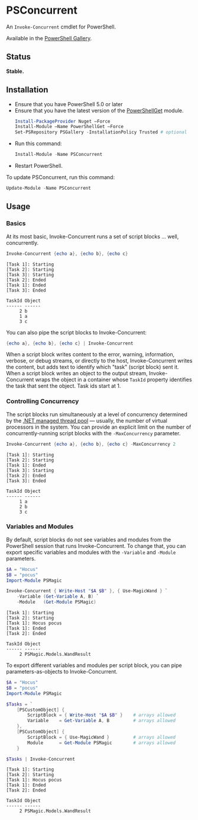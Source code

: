 # PSConcurrent

An `Invoke-Concurrent` cmdlet for PowerShell.

Available in the [PowerShell Gallery](https://www.powershellgallery.com/packages/PSConcurrent).

## Status

**Stable.**

## Installation

* Ensure that you have PowerShell 5.0 or later
* Ensure that you have the latest version of the
  [PowerShellGet](https://docs.microsoft.com/en-us/powershell/gallery/psget/get_psget_module)
  module.
  ```powershell
  Install-PackageProvider Nuget –Force
  Install-Module –Name PowerShellGet –Force
  Set-PSRepository PSGallery -InstallationPolicy Trusted # optional
  ```
* Run this command:
  ```powershell
  Install-Module -Name PSConcurrent
  ```
* Restart PowerShell.

To update PSConcurrent, run this command:
```powershell
Update-Module -Name PSConcurrent
```

## Usage

### Basics

At its most basic, Invoke-Concurrent runs a set of script blocks ... well,
concurrently.

```powershell
Invoke-Concurrent {echo a}, {echo b}, {echo c}
```
```
[Task 1]: Starting
[Task 2]: Starting
[Task 3]: Starting
[Task 2]: Ended
[Task 1]: Ended
[Task 3]: Ended

TaskId Object
------ ------
     2 b
     1 a
     3 c
```

You can also pipe the script blocks to Invoke-Concurrent:

```powershell
{echo a}, {echo b}, {echo c} | Invoke-Concurrent
```

When a script block writes content to the error, warning, information, verbose,
or debug streams, or directly to the host, Invoke-Concurrent writes the content,
but adds text to identify which "task" (script block) sent it.  When a script
block writes an object to the output stream, Invoke-Concurrent wraps the object
in a container whose `TaskId` property identifies the task that sent the object.
Task ids start at 1.

### Controlling Concurrency

The script blocks run simultaneously at a level of concurrency determined by the
[.NET managed thread pool](https://docs.microsoft.com/en-us/dotnet/standard/threading/the-managed-thread-pool)
— usually, the number of virtual processors in the system.  You can provide an
explicit limit on the number of concurrently-running script blocks with the
`-MaxConcurrency` parameter.

```powershell
Invoke-Concurrent {echo a}, {echo b}, {echo c} -MaxConcurrency 2
```
```
[Task 1]: Starting
[Task 2]: Starting
[Task 1]: Ended
[Task 3]: Starting
[Task 2]: Ended
[Task 3]: Ended

TaskId Object
------ ------
     1 a
     2 b
     3 c
```

### Variables and Modules

By default, script blocks do not see variables and modules from the PowerShell
session that runs Invoke-Concurrent.  To change that, you can export specific
variables and modules with the `-Variable` and `-Module` parameters.

```powershell
$A = "Hocus"
$B = "pocus"
Import-Module PSMagic

Invoke-Concurrent { Write-Host "$A $B" }, { Use-MagicWand } `
    -Variable (Get-Variable A, B) `
    -Module   (Get-Module PSMagic)
```
```
[Task 1]: Starting
[Task 2]: Starting
[Task 1]: Hocus pocus
[Task 1]: Ended
[Task 2]: Ended

TaskId Object
------ ------
     2 PSMagic.Models.WandResult
```

To export different variables and modules per script block, you can pipe parameters-as-objects to Invoke-Concurrent.

```powershell
$A = "Hocus"
$B = "pocus"
Import-Module PSMagic

$Tasks = `
    [PSCustomObject] {
        ScriptBlock = { Write-Host "$A $B" }    # arrays allowed
        Variable    = Get-Variable A, B         # arrays allowed
    },
    [PSCustomObject] {
        ScriptBlock = { Use-MagicWand }         # arrays allowed
        Module      = Get-Module PSMagic        # arrays allowed
    }

$Tasks | Invoke-Concurrent
```
```
[Task 1]: Starting
[Task 2]: Starting
[Task 1]: Hocus pocus
[Task 1]: Ended
[Task 2]: Ended

TaskId Object
------ ------
     2 PSMagic.Models.WandResult
```

